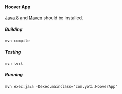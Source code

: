 #### Hoover App
[Java 8](http://www.oracle.com/technetwork/java/javase/downloads/jre8-downloads-2133155.html) and [Maven](https://maven.apache.org/) should be installed.


##### Building
```mvn compile```

##### Testing
```mvn test```

##### Running
```mvn exec:java -Dexec.mainClass="com.yoti.HooverApp"```
